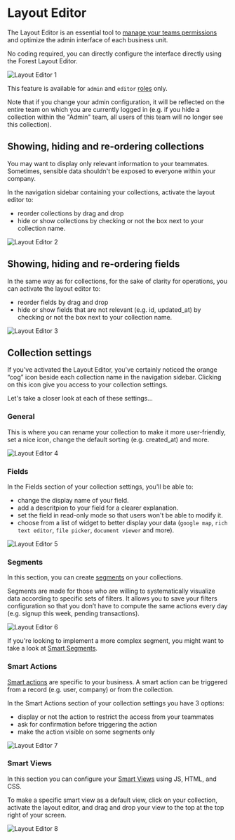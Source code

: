 # Layout Editor

The Layout Editor is an essential tool to <a
href="#managing-team-permissions">manage your teams permissions</a> and
optimize the admin interface of each business unit.

No coding required, you can directly configure the interface directly using the
Forest Layout Editor.

![Layout Editor 1](/public/img/layout-editor-1.gif "layout editor 1")

This feature is available for `admin` and `editor` <a
href="/knowledge-base.html#users-roles-and-permissions"
target="_self">roles</a> only.

<div class='c-notice info'>
  Note that if you change your admin configuration, it will be reflected on
  the entire team on which you are currently logged in (e.g. if you hide a
  collection within the "Admin" team, all users of this team will no longer see
  this collection).
</div>

## Showing, hiding and re-ordering collections

You may want to display only relevant information to your teammates. Sometimes,
sensible data shouldn't be exposed to everyone within your company.

In the navigation sidebar containing your collections, activate the layout
editor to:
- reorder collections by drag and drop
- hide or show collections by checking or not the box next to your collection
  name.

![Layout Editor 2](/public/img/layout-editor-2.gif "layout editor 2")

## Showing, hiding and re-ordering fields

In the same way as for collections, for the sake of clarity for operations, you
can activate the layout editor to:
- reorder fields by drag and drop
- hide or show fields that are not relevant (e.g. id, updated_at) by checking
  or not the box next to your collection name.

![Layout Editor 3](/public/img/layout-editor-3.gif "layout editor 3")

## Collection settings

If you've activated the Layout Editor, you've certainly noticed the orange
“cog” icon beside each collection name in the navigation sidebar. Clicking on
this icon give you access to your collection settings.

Let's take a closer look at each of these settings...

### General

This is where you can rename your collection to make it more user-friendly, set
a nice icon, change the default sorting (e.g. created_at) and more.

![Layout Editor 4](/public/img/layout-editor-4.png "layout editor 4")

### Fields

In the Fields section of your collection settings, you'll be able to:
- change the display name of your field.
- add a descritpion to your field for a clearer explanation.
- set the field in read-only mode so that users won't be able to modify it.
- choose from a list of widget to better display your data (`google map`, `rich
  text editor`, `file picker`, `document viewer` and more).

![Layout Editor 5](/public/img/layout-editor-5.png "layout editor 5")

### Segments

In this section, you can create <a href="#segments-1"
target="_self">segments</a> on your collections.

Segments are made for those who are willing to systematically visualize data
according to specific sets of filters. It allows you to save your filters
configuration so that you don’t have to compute the same actions every day
(e.g. signup this week, pending transactions).

![Layout Editor 6](/public/img/layout-editor-6.png "layout editor 6")

If you're looking to implement a more complex segment, you might want to take a
look at <a href="#creating-a-smart-segment" target="_self">Smart Segments</a>.

### Smart Actions

<a href="#what-is-a-smart-action" target="_blank">Smart actions</a> are
specific to your business. A smart action can be triggered from a record (e.g.
user, company) or from the collection.

In the Smart Actions section of your collection settings you have 3 options:
- display or not the action to restrict the access from your teammates
- ask for confirmation before triggering the action
- make the action visible on some segments only

![Layout Editor 7](/public/img/layout-editor-7.png "layout editor 7")

### Smart Views

In this section you can configure your <a href="#what-is-a-smart-view"
target="_blank">Smart Views</a> using JS, HTML, and CSS.

To make a specific smart view as a default view, click on your collection,
activate the layout editor, and drag and drop your view to the top at the top
right of your screen.

![Layout Editor 8](/public/img/layout-editor-8.png "layout editor 8")
